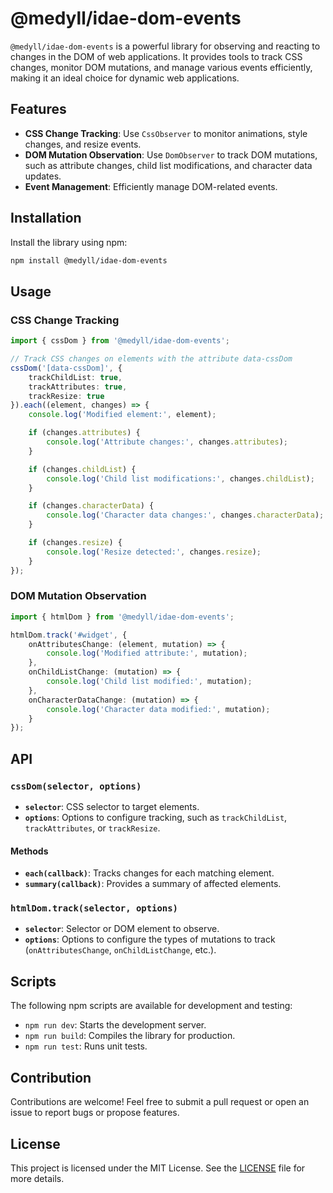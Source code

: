 # @medyll/idae-dom-events

`@medyll/idae-dom-events` is a powerful library for observing and reacting to changes in the DOM of web applications. It provides tools to track CSS changes, monitor DOM mutations, and manage various events efficiently, making it an ideal choice for dynamic web applications.

## Features

- **CSS Change Tracking**: Use `CssObserver` to monitor animations, style changes, and resize events.
- **DOM Mutation Observation**: Use `DomObserver` to track DOM mutations, such as attribute changes, child list modifications, and character data updates.
- **Event Management**: Efficiently manage DOM-related events.

## Installation

Install the library using npm:

```bash
npm install @medyll/idae-dom-events
```

## Usage

### CSS Change Tracking

```typescript
import { cssDom } from '@medyll/idae-dom-events';

// Track CSS changes on elements with the attribute data-cssDom
cssDom('[data-cssDom]', {
    trackChildList: true,
    trackAttributes: true,
    trackResize: true
}).each((element, changes) => {
    console.log('Modified element:', element);

    if (changes.attributes) {
        console.log('Attribute changes:', changes.attributes);
    }

    if (changes.childList) {
        console.log('Child list modifications:', changes.childList);
    }

    if (changes.characterData) {
        console.log('Character data changes:', changes.characterData);
    }

    if (changes.resize) {
        console.log('Resize detected:', changes.resize);
    }
});
``` 

### DOM Mutation Observation

```typescript
import { htmlDom } from '@medyll/idae-dom-events';

htmlDom.track('#widget', {
    onAttributesChange: (element, mutation) => {
        console.log('Modified attribute:', mutation);
    },
    onChildListChange: (mutation) => {
        console.log('Child list modified:', mutation);
    },
    onCharacterDataChange: (mutation) => {
        console.log('Character data modified:', mutation);
    }
});
```

## API

### `cssDom(selector, options)`

- **`selector`**: CSS selector to target elements.
- **`options`**: Options to configure tracking, such as `trackChildList`, `trackAttributes`, or `trackResize`.

#### Methods

- **`each(callback)`**: Tracks changes for each matching element.
- **`summary(callback)`**: Provides a summary of affected elements.

### `htmlDom.track(selector, options)`

- **`selector`**: Selector or DOM element to observe.
- **`options`**: Options to configure the types of mutations to track (`onAttributesChange`, `onChildListChange`, etc.).

## Scripts

The following npm scripts are available for development and testing:

- `npm run dev`: Starts the development server.
- `npm run build`: Compiles the library for production.
- `npm run test`: Runs unit tests.

## Contribution

Contributions are welcome! Feel free to submit a pull request or open an issue to report bugs or propose features.

## License

This project is licensed under the MIT License. See the [LICENSE](../../LICENSE) file for more details.
